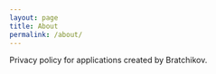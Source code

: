 ```yaml
---
layout: page
title: About
permalink: /about/
---
```


Privacy policy for applications created by Bratchikov.
